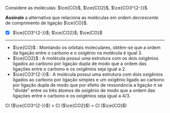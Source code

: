 Considere as moléculas: $\ce{CO}$, $\ce{CO2}$, $\ce{CO3^{2-}}$.

**Assinale** a alternativa que relaciona as moléculas em ordem *decrescente* de comprimento de ligação $\ce{CO}$.

- [x] $\ce{CO3^{2-}}$; $\ce{CO2}$; $\ce{CO}$

---

- $\ce{CO}$ : Montando os orbitais moleculares, obtêm-se que a ordem da ligação entre o carbono e o oxigênio na molécula é igual 3.
- $\ce{CO2}$ : A molécula possui uma estrutura com os dois oxigênios ligados ao carbono por ligação dupla de modo que a ordem das ligações entre o carbono e os oxigênios seja igual a 2.
- $\ce{CO3^{2-}}$ : A molécula possui uma estrutura com dois oxigênios ligados ao carbono por ligação simples e um oxigênio ligado ao carbono por ligação dupla de modo que por efeito de ressonância a ligação $\pi$ se "divide" entre os três átomos de oxigênio de modo que a ordem das ligações entre o carbono e os oxigênios seja igual a 4/3.

Cl ($\ce{CO3^{2-}}$) > Cl ($\ce{CO2}$) > Cl ($\ce{CO}$) 